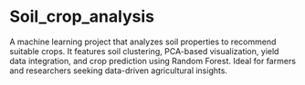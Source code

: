 # Soil_crop_analysis
A machine learning project that analyzes soil properties to recommend suitable crops. It features soil clustering, PCA-based visualization, yield data integration, and crop prediction using Random Forest. Ideal for farmers and researchers seeking data-driven agricultural insights.
